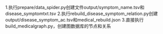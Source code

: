 1.执行prepare/data_spider.py创建文件output/symptom_name.tsv和disease_symptomtxt.tsv
2.执行rebuild_disease_symptom_relation.py创建output/disease_symptom_ac.tsv和medical_rebuild.json
3.直接执行build_medicalgraph.py，创建图数据库的节点和关系